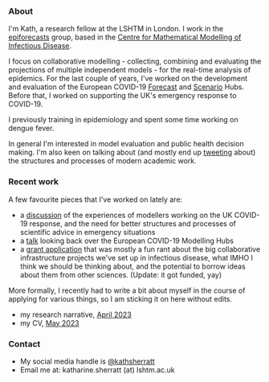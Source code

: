 ### About

I'm Kath, a research fellow at the LSHTM in London. I work in the [epiforecasts](https://epiforecasts.io/) group, based in the [Centre for Mathematical Modelling of Infectious Disease](https://www.lshtm.ac.uk/research/centres/centre-mathematical-modelling-infectious-diseases). 

I focus on collaborative modelling - collecting, combining and evaluating the projections of multiple independent models - for the real-time analysis of epidemics. For the last couple of years, I've worked on the development and evaluation of the European COVID-19 [Forecast](https://covid19forecasthub.eu/) and [Scenario](https://covid19scenariohub.eu/) Hubs. Before that, I worked on supporting the UK's emergency response to COVID-19. 

I previously training in epidemiology and spent some time working on dengue fever. 

In general I'm interested in model evaluation and public health decision making. I'm also keen on talking about (and mostly end up [tweeting](https://twitter.com/kathsherratt) about) the structures and processes of modern academic work.

### Recent work

A few favourite pieces that I've worked on lately are:
- a [discussion](https://www.biorxiv.org/content/10.1101/2023.06.12.544667v1) of the experiences of modellers working on the UK COVID-19 response, and the need for better structures and processes of scientific advice in emergency situations
- a [talk](https://docs.google.com/presentation/d/1c42Lj_6EBD25YdLRGbVKI2DuhmONhAk791Gs--8Daxc/edit#slide=id.g196fd35e525_2_25) looking back over the European COVID-19 Modelling Hubs
- a [grant application](docs/covid19-response-fund-app.md) that was mostly a fun rant about the big collaborative infrastructure projects we've set up in infectious disease, what IMHO I think we should be thinking about, and the potential to borrow ideas about them from other sciences. (Update: it got funded, yay)

More formally, I recently had to write a bit about myself in the course of applying for various things, so I am sticking it on here without edits.
- my research narrative, [April 2023](docs/research-narrative.md)
- my CV, [May 2023](docs/230528-Sherratt-CV.pdf)

### Contact

- My social media handle is [@kathsherratt](https://twitter.com/kathsherratt)
- Email me at: katharine.sherratt (at) lshtm.ac.uk
